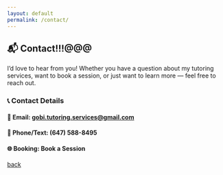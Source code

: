 ```yaml
---
layout: default
permalink: /contact/
---
```


## 📬 Contact!!!@@@
I’d love to hear from you! Whether you have a question about my tutoring services, want to book a session, or just want to learn more — feel free to reach out.

### 📞 Contact Details
#### 📧 Email: gobi.tutoring.services@gmail.com
#### 📱 Phone/Text: (647) 588-8495
#### 🌐 Booking: Book a Session



[back](./)
